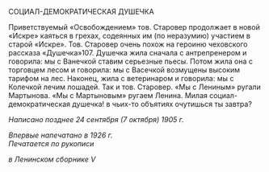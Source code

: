 СОЦИАЛ-ДЕМОКРАТИЧЕСКАЯ ДУШЕЧКА

Приветствуемый «Освобождением» тов. Старовер продолжает в новой «Искре» ка­яться в грехах, содеянных им (по неразумию) участием в старой «Искре». Тов. Старо­вер очень похож на героиню чеховского рассказа «Душечка»107. Душечка жила сначала с антрепренером и говорила: мы с Ванечкой ставим серьезные пьесы. Потом жила она с торговцем лесом и говорила: мы с Васечкой возмущены высоким тарифом на лес. На­конец, жила с ветеринаром и говорила: мы с Колечкой лечим лошадей. Так и тов. Ста­ровер. «Мы с Лениным» ругали Мартынова. «Мы с Мартыновым» ругаем Ленина. Ми­лая социал-демократическая душечка! в чьих-то объятиях очутишься ты завтра?

_Написано позднее 24 сентября (7 октября) 1905 г._

_Впервые напечатано в 1926 г.                                                             Печатается по рукописи_

_в Ленинском сборнике_ _V_